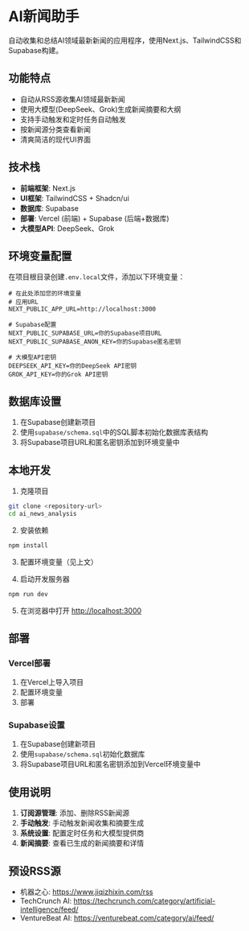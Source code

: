 # AI新闻助手

自动收集和总结AI领域最新新闻的应用程序，使用Next.js、TailwindCSS和Supabase构建。

## 功能特点

- 自动从RSS源收集AI领域最新新闻
- 使用大模型(DeepSeek、Grok)生成新闻摘要和大纲
- 支持手动触发和定时任务自动触发
- 按新闻源分类查看新闻
- 清爽简洁的现代UI界面

## 技术栈

- **前端框架**: Next.js
- **UI框架**: TailwindCSS + Shadcn/ui
- **数据库**: Supabase
- **部署**: Vercel (前端) + Supabase (后端+数据库)
- **大模型API**: DeepSeek、Grok

## 环境变量配置

在项目根目录创建`.env.local`文件，添加以下环境变量：

```
# 在此处添加您的环境变量
# 应用URL
NEXT_PUBLIC_APP_URL=http://localhost:3000

# Supabase配置
NEXT_PUBLIC_SUPABASE_URL=你的Supabase项目URL
NEXT_PUBLIC_SUPABASE_ANON_KEY=你的Supabase匿名密钥

# 大模型API密钥
DEEPSEEK_API_KEY=你的DeepSeek API密钥
GROK_API_KEY=你的Grok API密钥
```

## 数据库设置

1. 在Supabase创建新项目
2. 使用`supabase/schema.sql`中的SQL脚本初始化数据库表结构
3. 将Supabase项目URL和匿名密钥添加到环境变量中

## 本地开发

1. 克隆项目

```bash
git clone <repository-url>
cd ai_news_analysis
```

2. 安装依赖

```bash
npm install
```

3. 配置环境变量（见上文）

4. 启动开发服务器

```bash
npm run dev
```

5. 在浏览器中打开 [http://localhost:3000](http://localhost:3000)

## 部署

### Vercel部署

1. 在Vercel上导入项目
2. 配置环境变量
3. 部署

### Supabase设置

1. 在Supabase创建新项目
2. 使用`supabase/schema.sql`初始化数据库
3. 将Supabase项目URL和匿名密钥添加到Vercel环境变量中

## 使用说明

1. **订阅源管理**: 添加、删除RSS新闻源
2. **手动触发**: 手动触发新闻收集和摘要生成
3. **系统设置**: 配置定时任务和大模型提供商
4. **新闻摘要**: 查看已生成的新闻摘要和详情

## 预设RSS源

- 机器之心: https://www.jiqizhixin.com/rss
- TechCrunch AI: https://techcrunch.com/category/artificial-intelligence/feed/
- VentureBeat AI: https://venturebeat.com/category/ai/feed/
